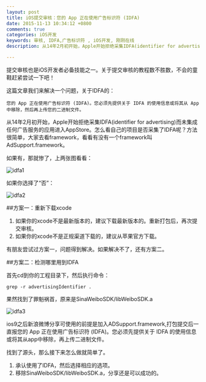 ```yaml
---
layout: post
title: iOS提交审核：您的 App 正在使用广告标识符 (IDFA)
date: 2015-11-13 10:34:12 +0800
comments: true
categories: iOS开发
keywords: 审核, IDFA,广告标识符 , iOS开发, 刚刚在线
description: 从14年2月初开始，Apple开始拒绝采集IDFA(identifier for advertising)而未集成任何广告服务的应用进入AppStore。怎么看自己的项目是否采集了IDFA呢？方法很简单，大家去看framework，看看有没有一个framework叫AdSupport.framework。

---
```



提交审核也是iOS开发者必备技能之一。关于提交审核的教程数不胜数，不会的童鞋赶紧尝试一下吧！

这篇文章我们来解决一个问题，关于IDFA的：

	您的 App 正在使用广告标识符 (IDFA)。您必须先提供关于 IDFA 的使用信息或将其从 App 中移除，然后再上传您的二进制文件。

从14年2月初开始，Apple开始拒绝采集IDFA(identifier for advertising)而未集成任何广告服务的应用进入AppStore。怎么看自己的项目是否采集了IDFA呢？方法很简单，大家去看framework，看看有没有一个framework叫AdSupport.framework。

如果有，那就惨了，上两张图看看：

![idfa1](http://images.90159.com/11/idfa1.png)

如果你选择了“否”：

![idfa2](http://images.90159.com/11/idfa2.png)


##方案一：重新下载xcode

1. 如果你的xcode不是最新版本的，建议下载最新版本的。重新打包后，再次提交审核。
2. 如果你的xcode不是正规渠道下载的，建议从苹果官方下载。

有朋友尝试过方案一，问题得到解决。如果解决不了，还有方案二。


##方案二：检测哪里用到IDFA

首先cd到你的工程目录下，然后执行命令：

	grep -r advertisingIdentifier .

果然找到了罪魁祸首，原来是SinaWeiboSDK/libWeiboSDK.a

![idfa3](http://images.90159.com/11/idfa3.png)

ios9之后新浪微博分享可使用的前提是加入ADSupport.framework,打包提交后一直报您的 App 正在使用广告标识符 (IDFA)。您必须先提供关于 IDFA 的使用信息或将其从app中移除，再上传二进制文件。

找到了源头，那么接下来怎么做就简单了。

1. 承认使用了IDFA，然后选择相应的选项。
2. 移除SinaWeiboSDK/libWeiboSDK.a，分享还是可以成功的。
